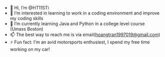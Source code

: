 - 👋 Hi, I’m @HT11STi
- 👀 I’m interested in learning to work in a coding environment and improve my coding skills
- 🌱 I’m currently learning Java and Python in a college level course (Umass Boston)
- 📫 The best way to reach me is via email(hoangtran1997019@gmail.com)
- ⚡ Fun fact: I'm an avid motorsports enthusiest, I spend my free time working on my car!

<!---
HT11STi/HT11STi is a ✨ special ✨ repository because its `README.md` (this file) appears on your GitHub profile.
You can click the Preview link to take a look at your changes.
--->
